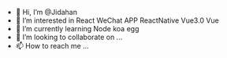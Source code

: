 - 👋 Hi, I’m @Jidahan
- 👀 I’m interested in React WeChat APP ReactNative Vue3.0 Vue
- 🌱 I’m currently learning Node koa egg
- 💞️ I’m looking to collaborate on ...
- 📫 How to reach me ...

<!---
Jidahan/Jidahan is a ✨ special ✨ repository because its `README.md` (this file) appears on your GitHub profile.
You can click the Preview link to take a look at your changes.
--->
